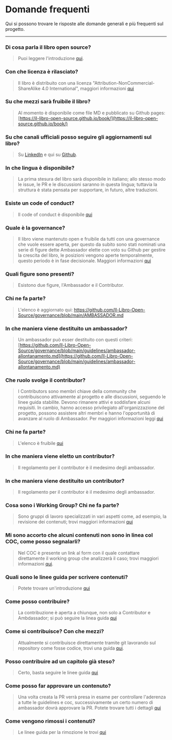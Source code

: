 # Domande frequenti

Qui si possono trovare le risposte alle domande generali e più frequenti sul progetto.

---

### Di cosa parla il libro open source?

> Puoi leggere l'introduzione [qui](https://il-libro-open-source.github.io/book/).

### Con che licenza è rilasciato?

> Il libro è distribuito con una licenza "Attribution-NonCommercial-ShareAlike 4.0 International", maggiori informazioni [qui](https://github.com/Il-Libro-Open-Source/book/blob/main/LICENSE.md)

### Su che mezzi sarà fruibile il libro?

> Al momento è disponibile come file MD e pubblicato su Github pages: [https://il-libro-open-source.github.io/book/](https://il-libro-open-source.github.io/book/)

### Su che canali ufficiali posso seguire gli aggiornamenti sul libro?

> Su [LinkedIn](https://www.linkedin.com/company/il-libro-open-source) e qui su [Github](https://github.com/Il-Libro-Open-Source).

### In che lingua è disponibile?

> La prima stesura del libro sarà disponibile in italiano; allo stesso modo le issue, le PR e le discussioni saranno in questa lingua; tuttavia la struttura è stata pensata per supportare, in futuro, altre traduzioni.

### Esiste un code of conduct?

> Il code of conduct è disponibile [qui](https://github.com/Il-Libro-Open-Source/book/blob/main/CODE_OF_CONDUCT.md)

### Quale è la governance?

> Il libro viene mantenuto open e fruibile da tutti con una governance che vuole essere aperta, per questo da subito sono stati nominati una serie di figure dette Ambassador elette con voto su Github per gestire la crescita del libro, le posizioni vengono aperte temporalmente, questo periodo è in fase decisionale. Maggiori informazioni [qui](https://github.com/Il-Libro-Open-Source/governance/blob/main/MEMBERSHIP.md)

### Quali figure sono presenti?

> Esistono due figure, l'Ambassador e il Contributor.

### Chi ne fa parte?

> L'elenco è aggiornato qui: https://github.com/Il-Libro-Open-Source/governance/blob/main/AMBASSADOR.md

### In che maniera viene destituito un ambassador?

> Un ambassador può esser destituito con questi criteri: [https://github.com/Il-Libro-Open-Source/governance/blob/main/guidelines/ambassador-allontanamento.md](https://github.com/Il-Libro-Open-Source/governance/blob/main/guidelines/ambassador-allontanamento.md)

### Che ruolo svolge il contributor?

> I Contributors sono membri chiave della community che contribuiscono attivamente al progetto e alle discussioni, seguendo le linee guida stabilite. Devono rimanere attivi e soddisfare alcuni requisiti. In cambio, hanno accesso privilegiato all'organizzazione del progetto, possono assistere altri membri e hanno l'opportunità di avanzare al ruolo di Ambassador. Per maggiori informazioni leggi [qui](https://github.com/Il-Libro-Open-Source/governance/blob/main/MEMBERSHIP.md)

### Chi ne fa parte?

> L'elenco è fruibile [qui](https://github.com/Il-Libro-Open-Source/governance/blob/main/CONTRIBUTOR.md)

### In che maniera viene eletto un contributor?

> Il regolamento per il contributor è il medesimo degli ambassador.

### In che maniera viene destituito un contributor?

> Il regolamento per il contributor è il medesimo degli ambassador.

### Cosa sono i Working Group? Chi ne fa parte?

> Sono gruppi di lavoro specializzati in vari aspetti come, ad esempio, la revisione dei contenuti; trovi maggiori informazioni [qui](https://github.com/Il-Libro-Open-Source/governance/blob/main/WG.md)

### Mi sono accorto che alcuni contenuti non sono in linea col COC, come posso segnalarli?

> Nel COC è presente un link al form con il quale contattare direttamente il working group che analizzerà il caso; trovi maggiori informazioni [qui](https://github.com/Il-Libro-Open-Source/book/blob/main/CODE_OF_CONDUCT.md).

### Quali sono le linee guida per scrivere contenuti?

> Potete trovare un'introduzione [qui](https://github.com/Il-Libro-Open-Source/book/blob/main/GUIDELINES.md)

### Come posso contribuire?

> La contribuzione è aperta a chiunque, non solo a Contributor e Ambdassador; si può seguire la linea guida [qui](https://github.com/Il-Libro-Open-Source/book/blob/main/GUIDELINES-CONTENUTI.md)

### Come si contribuisce? Con che mezzi?

> Attualmente si contribuisce direttamente tramite git lavorando sul repository come fosse codice, trovi una guida [qui](https://github.com/Il-Libro-Open-Source/book/blob/main/CONTRIBUTING.md).

### Posso contribuire ad un capitolo già steso?

> Certo, basta seguire le linee guida [qui](https://github.com/Il-Libro-Open-Source/book/blob/main/CONTRIBUTING.md)

### Come posso far approvare un contenuto?

> Una volta creata la PR verrà presa in esame per controllare l'aderenza a tutte le guidelines e coc, successivamente un certo numero di ambassador dovrà approvare la PR. Potete trovare tutti i dettagli [qui](https://github.com/Il-Libro-Open-Source/book/blob/main/GUIDELINES-CONTENUTI.md)

### Come vengono rimossi i contenuti?

> Le linee guida per la rimozione le trovi [qui](https://github.com/Il-Libro-Open-Source/governance/blob/main/guidelines/rimozione-contenuti.md)

